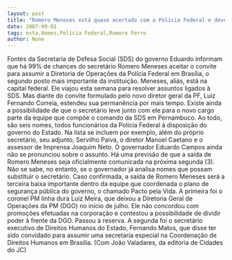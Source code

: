 ```yaml
---
layout: post
title: "Romero Meneses está quase acertado com a Polícia Federal e deve levar outros nomes da SDS"
date: 2007-09-01
tags: esta,Nomes,Polícia Federal,Romero Ferro
author: None
---
```

Fontes da Secretaria de Defesa Social (SDS) do governo Eduardo informam que h&aacute; 99% de&nbsp;chances do secret&aacute;rio Romero Meneses aceitar o convite para assumir a Diretoria de&nbsp;Opera&ccedil;&otilde;es da Pol&iacute;cia Federal em Bras&iacute;lia, o segundo posto mais importante da institui&ccedil;&atilde;o.
Meneses, ali&aacute;s, est&aacute; na capital federal. Ele viajou&nbsp;esta semana para&nbsp;resolver assuntos ligados &agrave; SDS. Mas diante do convite formulado pelo novo diretor&nbsp;geral da PF, Luiz Fernando Correia, estendeu sua perman&ecirc;ncia por mais tempo.
Existe ainda a possibilidade de que&nbsp;o secret&aacute;rio&nbsp;leve junto com ele para o novo cargo parte&nbsp;da equipe que comp&otilde;e o comando da SDS em Pernambuco. Ao todo, s&atilde;o seis nomes, todos&nbsp;funcion&aacute;rios da Pol&iacute;cia Federal &agrave; disposi&ccedil;&atilde;o do governo do Estado. Na lista se incluem&nbsp;por exemplo, al&eacute;m do pr&oacute;prio secret&aacute;rio, seu adjunto, Servilho Paiva, o diretor Manoel&nbsp;Caetano e o assessor de Imprensa Joaquim Neto.
O governador Eduardo Campos ainda n&atilde;o se pronunciou sobre o assunto. H&aacute; uma previs&atilde;o de&nbsp;que a sa&iacute;da de Romero Meneses seja oficialmente comunicada na pr&oacute;xima segunda (3). 
N&atilde;o&nbsp;se sabe, no entanto,&nbsp;se o governador j&aacute; analisa nomes que possam substituir o secret&aacute;rio. Caso confirmada, a sa&iacute;da de Romero Meneses ser&aacute; a terceira baixa importante dentro&nbsp;da equipe que coordenada o plano de seguran&ccedil;a p&uacute;blica do governo, o chamado Pacto pela&nbsp;Vida. 
A&nbsp;primeira foi o coronel PM linha dura Luiz Meira, que deixou a Diretoria Geral de Opera&ccedil;&otilde;es da PM (DGO) no in&iacute;cio de julho. Ele n&atilde;o concordou com promo&ccedil;&otilde;es efetuadas na corpora&ccedil;&atilde;o e contestou a possibilidade de dividir poder &agrave; frente da DGO. Passou &agrave; reserva.
A&nbsp;segunda foi o secret&aacute;rio executivo de Direitos Humanos do Estado, Fernando Matos, que disse ter sido convidado para assumir uma secretaria especial na Coordena&ccedil;&atilde;o de Direitos Humanos em Bras&iacute;lia.
(Com Jo&atilde;o Valadares, da editoria de Cidades do JC) 